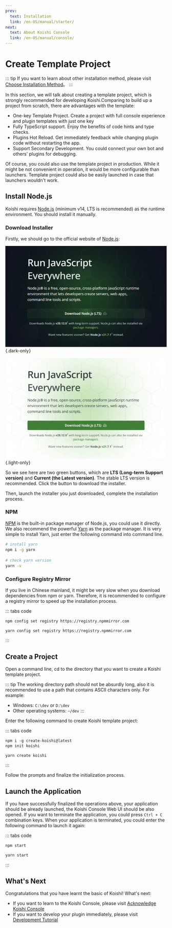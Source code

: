 ```yaml
---
prev:
  text: Installation
  link: /en-US/manual/starter/
next:
  text: About Koishi Console
  link: /en-US/manual/console/
---
```


# Create Template Project

::: tip
If you want to learn about other installation method, please visit [Choose Installation Method](./index.md)。
:::

In this section, we will talk about creating a template project, which is strongly recommended for developing Koishi.Comparing to build up a project from scratch, there are advantages with the template:

- One-key Template Project. Create a project with full console experience and plugin templates with just one key
- Fully TypeScript support. Enjoy the benefits of code hints and type checks.
- Plugins Hot Reload. Get immediately feedback while changing plugin code without restarting the app.
- Support Secondary Development. You could connect your own bot and others' plugins for debugging.

Of course, you could also use the template project in production. While it might be not convenient in operation, it would be more configurable than launchers. Template project could also be easily launched in case that launchers wouldn't work.

## Install Node.js

Koishi requires [Node.js](https://nodejs.org/) (minimum v14, LTS is recommended) as the runtime environment. You should install it manually.

### Download Installer

Firstly, we should go to the official website of [Node.js](https://nodejs.org/):

![home](/manual/nodejs/home-dark.webp) {.dark-only}

![home](/manual/nodejs/home-light.webp) {.light-only}

So we see here are two green buttons, which are **LTS (Long-term Support version)** and **Current (the Latest version)**. The stable LTS version is recommended. Click the button to download the installer.

Then, launch the installer you just downloaded, complete the installation process.

### NPM

[NPM](https://www.npmjs.com/) is the built-in package manager of Node.js, you could use it directly. We also recommend the powerful [Yarn](https://classic.yarnpkg.com/) as the package manager. It is very simple to install Yarn, just enter the following command into command line.

```sh
# install yarn
npm i -g yarn

# check yarn version
yarn -v
```

### Configure Registry Mirror

If you live in Chinese mainland, it might be very slow when you download dependencies from npm or yarn. Therefore, it is recommended to configure a registry mirror to speed up the installation process.

::: tabs code
```npm
npm config set registry https://registry.npmmirror.com
```
```yarn
yarn config set registry https://registry.npmmirror.com
```
:::

## Create a Project

Open a command line, cd to the directory that you want to create a Koishi template project.

::: tip
The working directory path should not be absurdly long, also it is recommended to use a path that contains ASCII characters only. For example:

- Windows: `C:\dev` or `D:\dev`
- Other operating systems: `~/dev`
:::

Enter the following command to create Koishi template project:

::: tabs code
```npm
npm i -g create-koishi@latest
npm init koishi
```
```yarn
yarn create koishi
```
:::

Follow the prompts and finalize the initialization process.

## Launch the Application

If you have successfully finalized the operations above, your application should be already launched, the Koishi Console Web UI should be also opened. If you want to terminate the application, you could press `Ctrl + C` combination keys. When your application is terminated, you could enter the following command to launch it again:

::: tabs code
```npm
npm start
```
```yarn
yarn start
```
:::

## What's Next

Congratulations that you have learnt the basic of Koishi! What's next:

- If you want to learn to the Koishi Console, please visit [Acknowledge Koishi Console](../console/index.md)
- If you want to develop your plugin immediately, please visit [Development Tutorial](../../guide/index.md)
